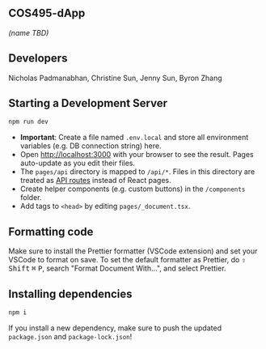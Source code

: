 ## **COS495-dApp**

_(name TBD)_

## Developers

Nicholas Padmanabhan, Christine Sun, Jenny Sun, Byron Zhang

## Starting a Development Server

```bash
npm run dev
```

- **Important**: Create a file named `.env.local` and store all environment variables (e.g. DB connection string) here.
- Open [http://localhost:3000](http://localhost:3000) with your browser to see the result. Pages auto-update as you edit their files.
- The `pages/api` directory is mapped to `/api/*`. Files in this directory are treated as [API routes](https://nextjs.org/docs/api-routes/introduction) instead of React pages.
- Create helper components (e.g. custom buttons) in the `/components` folder.
- Add tags to `<head>` by editing `pages/_document.tsx`.

## Formatting code

Make sure to install the Prettier formatter (VSCode extension) and set your VSCode to format on save. To set the default formatter as Prettier, do <kbd>⇧ Shift</kbd> <kbd>⌘</kbd> <kbd>P</kbd>, search "Format Document With...", and select Prettier.

## Installing dependencies

```bash
npm i
```

If you install a new dependency, make sure to push the updated `package.json` and `package-lock.json`!

